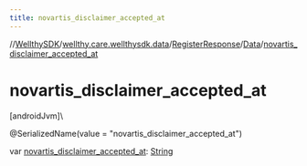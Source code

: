 ```yaml
---
title: novartis_disclaimer_accepted_at
---
```

//[WellthySDK](../../../../index.html)/[wellthy.care.wellthysdk.data](../../index.html)/[RegisterResponse](../index.html)/[Data](index.html)/[novartis_disclaimer_accepted_at](novartis_disclaimer_accepted_at.html)



# novartis_disclaimer_accepted_at



[androidJvm]\




@SerializedName(value = "novartis_disclaimer_accepted_at")



var [novartis_disclaimer_accepted_at](novartis_disclaimer_accepted_at.html): [String](https://kotlinlang.org/api/latest/jvm/stdlib/kotlin/-string/index.html)




